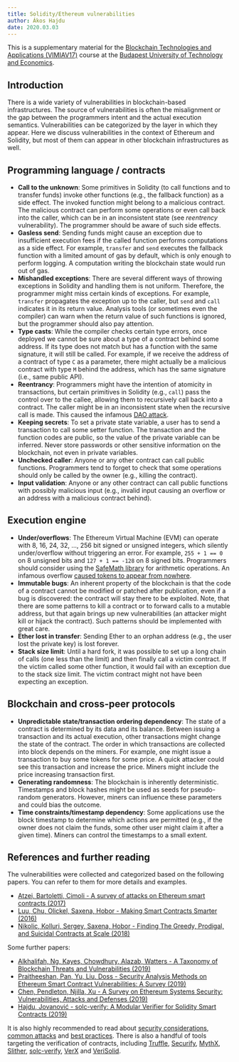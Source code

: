 ```yaml
---
title: Solidity/Ethereum vulnerabilities
author: Ákos Hajdu
date: 2020.03.03
---
```


This is a supplementary material for the [Blockchain Technologies and Applications (VIMIAV17)](http://inf.mit.bme.hu/edu/courses/blockchain/) course at the [Budapest University of Technology and Economics](http://www.bme.hu/?language=en).

## Introduction

There is a wide variety of vulnerabilities in blockchain-based infrastructures.
The source of vulnerabilities is often the misalignment or the gap between the programmers intent and the actual execution semantics.
Vulnerabilities can be categorized by the layer in which they appear.
Here we discuss vulnerabilities in the context of Ethereum and Solidity, but most of them can appear in other blockchain infrastructures as well.

## Programming language / contracts

- **Call to the unknown**: Some primitives in Solidity (to call functions and to transfer funds) invoke other functions (e.g., the fallback function) as a side effect. The invoked function might belong to a malicious contract. The malicious contract can perform some operations or even call back into the caller, which can be in an inconsistent state (see _reentrency_ vulnerability). The programmer should be aware of such side effects.
- **Gasless send**: Sending funds might cause an exception due to insufficient execution fees if the called function performs computations as a side effect. For example, `transfer` and `send` executes the fallback function with a limited amount of gas by default, which is only enough to perform logging. A computation writing the blockchain state would run out of gas.
- **Mishandled exceptions**: There are several different ways of throwing exceptions in Solidity and handling them is not uniform. Therefore, the programmer might miss certain kinds of exceptions. For example, `transfer` propagates the exception up to the caller, but `send` and `call` indicates it in its return value. Analysis tools (or sometimes even the compiler) can warn when the return value of such functions is ignored, but the programmer should also pay attention.
- **Type casts**: While the compiler checks certain type errors, once deployed we cannot be sure about a type of a contract behind some address. If its type does not match but has a function with the same signature, it will still be called. For example, if we receive the address of a contract of type `C` as a parameter, there might actually be a malicious contract with type `M` behind the address, which has the same signature (i.e., same public API).
- **Reentrancy**: Programmers might have the intention of atomicity in transactions, but certain primitives in Solidity (e.g., `call`) pass the control over to the callee, allowing them to recursively call back into a contract. The caller might be in an inconsistent state when the recursive call is made. This caused the infamous [DAO attack](https://medium.com/swlh/the-story-of-the-dao-its-history-and-consequences-71e6a8a551ee).
- **Keeping secrets**: To set a private state variable, a user has to send a transaction to call some setter function. The transaction and the function codes are public, so the value of the private variable can be inferred. Never store passwords or other sensitive information on the blockchain, not even in private variables.
- **Unchecked caller**: Anyone or any other contract can call public functions. Programmers tend to forget to check that some operations should only be called by the owner (e.g., killing the contract).
- **Input validation**: Anyone or any other contract can call public functions with possibly malicious input (e.g., invalid input causing an overflow or an address with a malicious contract behind).

## Execution engine

- **Under/overflows**: The Ethereum Virtual Machine (EVM) can operate with 8, 16, 24, 32, ..., 256 bit signed or unsigned integers, which silently under/overflow without triggering an error. For example, `255 + 1 == 0` on 8 unsigned bits and `127 + 1 == -128` on 8 signed bits. Programmers should consider using the [SafeMath library](https://github.com/OpenZeppelin/openzeppelin-solidity/blob/master/contracts/math/SafeMath.sol) for arithmetic operations. An infamous overflow [caused tokens to appear from nowhere](https://medium.com/@peckshield/alert-new-batchoverflow-bug-in-multiple-erc20-smart-contracts-cve-2018-10299-511067db6536).
- **Immutable bugs**: An inherent property of the blockchain is that the code of a contract cannot be modified or patched after publication, even if a bug is discovered: the contract will stay there to be exploited. Note, that there are some patterns to kill a contract or to forward calls to a mutable address, but that again brings up new vulnerabilities (an attacker might kill or hijack the contract). Such patterns should be implemented with great care.
- **Ether lost in transfer**: Sending Ether to an orphan address (e.g., the user lost the private key) is lost forever.
- **Stack size limit**: Until a hard fork, it was possible to set up a long chain of calls (one less than the limit) and then finally call a victim contract. If the victim called some other function, it would fail with an exception due to the stack size limit. The victim contract might not have been expecting an exception.

## Blockchain and cross-peer protocols

- **Unpredictable state/transaction ordering dependency**: The state of a contract is determined by its data and its balance. Between issuing a transaction and its actual execution, other transactions might change the state of the contract. The order in which transactions are collected into block depends on the miners. For example, one might issue a transaction to buy some tokens for some price. A quick attacker could see this transaction and increase the price. Miners might include the price increasing transaction first.
- **Generating randomness**: The blockchain is inherently deterministic. Timestamps and block hashes might be used as seeds for pseudo-random generators. However, miners can influence these parameters and could bias the outcome.
- **Time constraints/timestamp dependency**: Some applications use the block timestamp to determine which actions are permitted (e.g., if the owner does not claim the funds, some other user might claim it after a given time). Miners can control the timestamps to a small extent.

## References and further reading

The vulnerabilities were collected and categorized based on the following papers.
You can refer to them for more details and examples.
- [Atzei, Bartoletti, Cimoli - A survey of attacks on Ethereum smart contracts (2017)](https://eprint.iacr.org/2016/1007.pdf)
- [Luu, Chu, Olickel, Saxena, Hobor - Making Smart Contracts Smarter (2016)](https://eprint.iacr.org/2016/633.pdf)
- [Nikolic, Kolluri, Sergey, Saxena, Hobor - Finding The Greedy, Prodigal, and Suicidal Contracts at Scale (2018)](https://arxiv.org/pdf/1802.06038.pdf)

Some further papers:
- [Alkhalifah, Ng, Kayes, Chowdhury, Alazab, Watters - A Taxonomy of Blockchain Threats and Vulnerabilities (2019)](https://www.preprints.org/manuscript/201909.0117/v1/download)
- [Praitheeshan, Pan, Yu, Liu, Doss - Security Analysis Methods on Ethereum Smart Contract Vulnerabilities: A Survey (2019)](https://arxiv.org/pdf/1908.08605)
- [Chen, Pendleton, Njilla, Xu - A Survey on Ethereum Systems Security: Vulnerabilities, Attacks and Defenses (2019)](https://arxiv.org/pdf/1908.04507)
- [Hajdu, Jovanović - solc-verify: A Modular Verifier for Solidity Smart Contracts (2019)](https://arxiv.org/pdf/1907.04262.pdf)

It is also highly recommended to read about [security considerations](https://solidity.readthedocs.io/en/v0.5.0/security-considerations.html), [common attacks](https://medium.com/coinmonks/common-attacks-in-solidity-and-how-to-defend-against-them-9bc3994c7c18) and [best practices](https://consensys.github.io/smart-contract-best-practices/known_attacks/).
There is also a handful of tools targeting the verification of contracts, including [Truffle](https://truffleframework.com/), [Securify](https://securify.chainsecurity.com/), [MythX](https://mythx.io/), [Slither](https://github.com/crytic/slither), [solc-verify](https://github.com/SRI-CSL/solidity/), [VerX](https://verx.ch/) and [VeriSolid](https://github.com/VeriSolid/smart-contracts).
